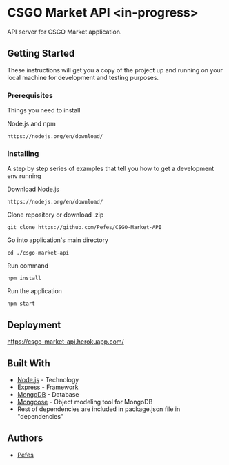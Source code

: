 # CSGO Market API \<in-progress>

API server for CSGO Market application.

## Getting Started

These instructions will get you a copy of the project up and running on your local machine for development and testing purposes.

### Prerequisites

Things you need to install

Node.js and npm

```
https://nodejs.org/en/download/
```

### Installing

A step by step series of examples that tell you how to get a development env running

Download Node.js

```
https://nodejs.org/en/download/
```

Clone repository or download .zip

```
git clone https://github.com/Pefes/CSGO-Market-API
```

Go into application's main directory

```
cd ./csgo-market-api
```

Run command

```
npm install
```

Run the application

```
npm start
```


## Deployment

https://csgo-market-api.herokuapp.com/

## Built With

* [Node.js](https://nodejs.org/en/docs/) - Technology
* [Express](https://expressjs.com/en/api.html) - Framework
* [MongoDB](https://docs.mongodb.com/) - Database
* [Mongoose](https://mongoosejs.com/docs/) - Object modeling tool for MongoDB
* Rest of dependencies are included in package.json file in "dependencies"

## Authors

* [Pefes](https://github.com/Pefes) 